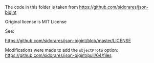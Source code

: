 The code in this folder is taken from https://github.com/sidorares/json-bigint

Original license is MIT License

See:

https://github.com/sidorares/json-bigint/blob/master/LICENSE

Modifications were made to add the `objectProto` option:
https://github.com/sidorares/json-bigint/pull/64/files
